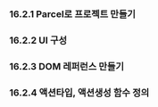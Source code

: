 ### 16.2.1 Parcel로 프로젝트 만들기

### 16.2.2 UI 구성

### 16.2.3 DOM 레퍼런스 만들기

### 16.2.4 액션타입, 액션생성 함수 정의
